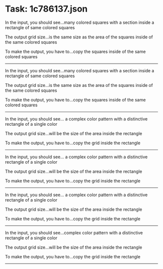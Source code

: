 # Task: 1c786137.json

In the input, you should see...many colored squares with a section inside a rectangle of same colored squares

The output grid size...is the same size as the area of the squares inside of the same colored squares

To make the output, you have to...copy the squares inside of the same colored squares

---

In the input, you should see...many colored squares with a section inside a rectangle of same colored squares

The output grid size...is the same size as the area of the squares inside of the same colored squares

To make the output, you have to...copy the squares inside of the same colored squares

---

In the input, you should see... a complex color pattern with a distinctive rectangle of a single color

The output grid size...will be the size of the area inside the rectangle

To make the output, you have to...copy the grid inside the rectangle

---

In the input, you should see... a complex color pattern with a distinctive rectangle of a single color

The output grid size...will be the size of the area inside the rectangle

To make the output, you have to...copy the grid inside the rectangle

---

In the input, you should see... a complex color pattern with a distinctive rectangle of a single color

The output grid size...will be the size of the area inside the rectangle

To make the output, you have to...copy the grid inside the rectangle

---

In the input, you should see...complex color pattern with a distinctive rectangle of a single color

The output grid size...will be the size of the area inside the rectangle

To make the output, you have to...copy the grid inside the rectangle

---

